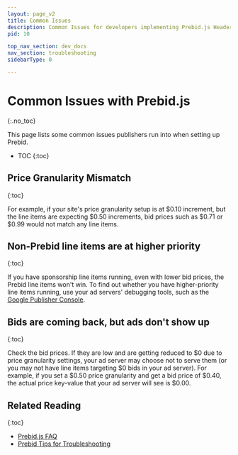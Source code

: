 ```yaml
---
layout: page_v2
title: Common Issues
description: Common Issues for developers implementing Prebid.js Header Bidding.
pid: 10

top_nav_section: dev_docs
nav_section: troubleshooting
sidebarType: 0

---
```



# Common Issues with Prebid.js
{:.no_toc}

This page lists some common issues publishers run into when setting up Prebid.

* TOC
{:toc}

## Price Granularity Mismatch
{:toc}

For example, if your site's price granularity setup is at $0.10 increment, but the line items are expecting $0.50 increments, bid prices such as $0.71 or $0.99 would not match any line items. 

## Non-Prebid line items are at higher priority
{:toc}

If you have sponsorship line items running, even with lower bid prices, the Prebid line items won't win. To find out whether you have higher-priority line items running, use your ad servers' debugging tools, such as the [Google Publisher Console](https://support.google.com/dfp_sb/answer/2462712?hl=en&visit_id=1-636195762630970892-522080225&rd=1).

## Bids are coming back, but ads don't show up
{:toc}

Check the bid prices. If they are low and are getting reduced to $0 due to price granularity settings, your ad server may choose not to serve them (or you may not have line items targeting $0 bids in your ad server).  For example, if you set a $0.50 price granularity and get a bid price of $0.40, the actual price key-value that your ad server will see is $0.00.

## Related Reading
{:toc}

+ [Prebid.js FAQ](/dev-docs/faq.html)
+ [Prebid Tips for Troubleshooting]({{site.github.url}}/dev-docs/troubleshooting-tips.html)


